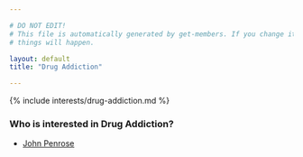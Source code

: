 ```yaml
---

# DO NOT EDIT!
# This file is automatically generated by get-members. If you change it, bad
# things will happen.

layout: default
title: "Drug Addiction"

---
```


{% include interests/drug-addiction.md %}

### Who is interested in Drug Addiction?


* [John Penrose](../members/john-penrose.html)
